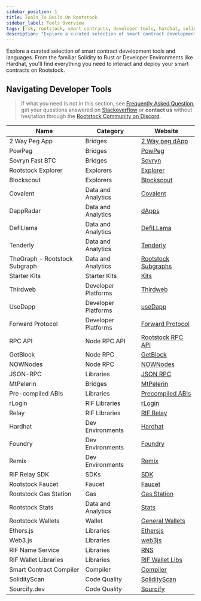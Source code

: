 ```yaml
---
sidebar_position: 1
title: Tools To Build On Rootstock
sidebar_label: Tools Overview
tags: [rsk, rootstock, smart contracts, developer tools, hardhat, solidity]
description: "Explore a curated selection of smart contract development tools and languages. From the familiar Solidity to Rust or Developer Environments like Hardhat, you'll find everything you need to interact and deploy your smart contracts on Rootstock."
---
```


Explore a curated selection of smart contract development tools and languages. From the familiar Solidity to Rust or Developer Environments like Hardhat, you'll find everything you need to interact and deploy your smart contracts on Rootstock.

## Navigating Developer Tools

> If what you need is not in this section, see [Frequently Asked Question](/resources/faqs/), get your questions answered on [Stackoverflow](https://stackoverflow.com/questions/tagged/rsk) or **contact us** without hesitation through the [Rootstock Community on Discord](https://rootstock.io/discord).

| Name                                         | Category                        | Website                                                                                     |
| ---------------------------------------------- | ------------------------------- | --------------------------------------------------------------------------------------- |
| 2 Way Peg App                                  | Bridges                         | [2 Way peg dApp](/developer-tools/)                                        |
| PowPeg                                         | Bridges                         | [PowPeg](/developer-tools/)                                       |
| Sovryn Fast BTC                                | Bridges                         | [Sovryn](https://wiki.sovryn.com/en/sovryn-dapp/bridge)                                           |
| Rootstock Explorer                             | Explorers                       | [Explorer](/developer-tools/)                                                |
| Blockscout                                     | Explorers                       | [Blockscout](/developer-tools/)                                                       |
| Covalent                                       | Data and Analytics              | [Covalent](/developer-tools/)                                            |
| DappRadar                                      | Data and Analytics              | [dApps](https://dappradar.com/)                                                                  |
| DefiLlama                                      | Data and Analytics              | [DefiLLama](https://defillama.com/)                                                                  |
| Tenderly                                       | Data and Analytics              | [Tenderly](/developer-tools/)                                        |
| TheGraph - Rootstock Subgraph                  | Data and Analytics              | [Rootstock Subgraphs](/developer-tools/)                                        |
| Starter Kits                                   | Starter Kits                    | [Kits](/developer-tools/)                                           |
| Thirdweb                                       | Developer Platforms             | [Thirdweb](/developer-tools/)                                                                   |
| UseDapp                                        | Developer Platforms             | [useDapp](/developer-tools/)                                                                    |
| Forward Protocol                               | Developer Platforms             | [Forward Protocol](/developer-tools/)  
| RPC API                                       | Node RPC API                       | [Rootstock RPC API](/developer-tools/)                                                                    |                               |
| GetBlock                                       | Node RPC                        | [GetBlock](/developer-tools/)                                                                    |
| NOWNodes                                       | Node RPC                        | [NOWNodes](/developer-tools/)                                                                    |
| JSON-RPC                                       | Libraries                       | [JSON RPC](/developer-tools/)                                |
| MtPelerin                                      | Bridges                         | [MtPelerin](https://www.mtpelerin.com/exchange-crypto?ssa=0.01&wsc=BTC&wdc=RBTC&wsa=0.01)            |
| Pre-compiled ABIs                              | Libraries                       | [Precompiled ABIs](/node-operators/node-setup/reproducible-build)                           |
| rLogin                                         | RIF Libraries                   | [rLogin](/developer-tools/)                                          |
| Relay                                          | RIF Libraries                   | [RIF Relay](/developer-tools/)                                                     |
| Hardhat                                        | Dev Environments                | [Hardhat](/developers/smart-contracts/getting-started-with-hardhat/) |
| Foundry                                        | Dev Environments                | [Foundry](/developer-tools/) |
| Remix                                          | Dev Environments                | [Remix](/developer-tools/)                        |
| RIF Relay SDK                                  | SDKs                            | [SDK](/developer-tools/) |
| Rootstock Faucet                               | Faucet                          | [Faucet](/developer-tools/)                                                  |
| Rootstock Gas Station                          | Gas                             | [Gas Station](/developer-tools/)                                |
| Rootstock Stats                                | Data and Analytics              | [Stats](https://stats.rootstock.io/)                                                                   |
| Rootstock Wallets                              | Wallet                          | [General Wallets](/developer-tools/)                                            |
| Ethers.js                                        | Libraries                       | [Ethersjs](/developer-tools/)
| Web3.js                                        | Libraries                       | [web3js](https://web3js.readthedocs.io/en/v1.10.0/)|
| RIF Name Service                                            | Libraries                   | [RNS](/developers/libraries/)
| RIF Wallet Libraries                                            | Libraries                   | [RIF Wallet Libs](/developers/libraries/rif-wallet-libs/)                                                   ||
| Smart Contract Compiler                        | Compiler                | [Compiler](/developer-tools/)                                 |
| SolidityScan                                   | Code Quality                    | [SolidityScan](/developer-tools/)                                                               |
| Sourcify.dev                                   | Code Quality                    | [Sourcify](/developer-tools/)                                                 |

